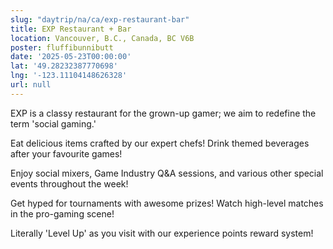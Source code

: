 ```yaml
---
slug: "daytrip/na/ca/exp-restaurant-bar"
title: EXP Restaurant + Bar
location: Vancouver, B.C., Canada, BC V6B
poster: fluffibunnibutt
date: '2025-05-23T00:00:00'
lat: '49.28232387770698'
lng: '-123.11104148626328'
url: null
---
```


EXP is a classy restaurant for the grown-up gamer; we aim to redefine the term 'social gaming.'

Eat delicious items crafted by our expert chefs! Drink themed beverages after your favourite games!

Enjoy social mixers, Game Industry Q&amp;A sessions, and various other special events throughout the week!

Get hyped for tournaments with awesome prizes! Watch high-level matches in the pro-gaming scene!

Literally 'Level Up' as you visit with our experience points reward system!
